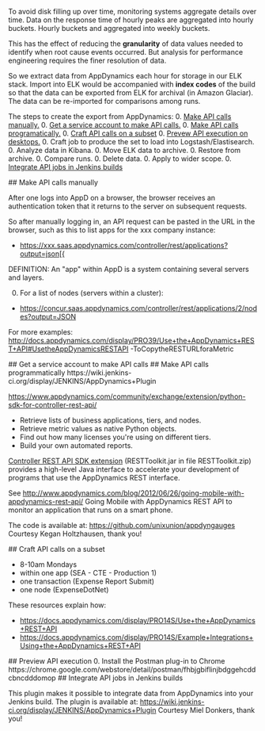 
To avoid disk filling up over time, monitoring systems aggregate details over time.
Data on the response time of hourly peaks are aggregated into hourly buckets.
Hourly buckets and aggregated into weekly buckets.

This has the effect of reducing the <strong>granularity</strong> of data values needed to identify when root cause events occurred.
But analysis for performance engineering requires the finer resolution of data.

So we extract data from AppDynamics each hour for storage in our ELK stack.
Import into ELK would be accompanied with <strong>index codes</strong> of the build
so that the data can be exported from ELK for archival (in Amazon Glaciar).
The data can be re-imported for comparisons among runs.

The steps to create the export from AppDynamics:
0. <a href="#APIManual">Make API calls manually.</a>
0. <a href="#SvcAcct">Get a service account to make API calls.</a>
0. <a href="#APIProgram">Make API calls programatically.</a>
0. <a href="#APICalls">Craft API calls on a subset</a>
0. <a href="#APICallPreview">Prevew API execution on desktops.</a>
0. Craft job to produce the set to load into Logstash/Elastisearch.
0. Analyze data in Kibana.
0. Move ELK data to archive.
0. Restore from archive.
0. Compare runs.
0. Delete data.
0. Apply to wider scope.
0. <a href="#BuildJenkins"> Integrate API jobs in Jenkins builds</a>


<a name="APIManual">
## Make API calls manually</a>

After one logs into AppD on a browser, the browser receives an authentication token that it returns to the server on subsequent requests.

So after manually logging in, an API request can be pasted in the URL in the browser, such as this to list apps for the xxx company instance:

 * https://xxx.saas.appdynamics.com/controller/rest/applications?output=json[{
  DEFINITION: An "app" within AppD is a system containing several servers and layers.

0. For a list of nodes (servers within a cluster): * https://concur.saas.appdynamics.com/controller/rest/applications/2/nodes?output=JSON

For more examples:
http://docs.appdynamics.com/display/PRO39/Use+the+AppDynamics+REST+API#UsetheAppDynamicsRESTAPI -ToCopytheRESTURLforaMetric

<a name="SvcAcct">
## Get a service account to make API calls</a>


<a name="APIProgram">
## Make API calls programmatically</a>
https://wiki.jenkins-ci.org/display/JENKINS/AppDynamics+Plugin

https://www.appdynamics.com/community/exchange/extension/python-sdk-for-controller-rest-api/

 * Retrieve lists of business applications, tiers, and nodes.
 * Retrieve metric values as native Python objects.
 * Find out how many licenses you're using on different tiers.
 * Build your own automated reports.

<a target="_blank" href="https://www.appdynamics.com/community/exchange/extension/java-sdk-for-controller-rest-api/">
Controller REST API SDK extension</a> (RESTToolkit.jar in file RESTToolkit.zip)
 provides a high-level Java interface to accelerate your development of programs that use the AppDynamics REST interface.

See http://www.appdynamics.com/blog/2012/06/26/going-mobile-with-appdynamics-rest-api/
Going Mobile with AppDynamics REST API 
to monitor an application that runs on a smart phone.

The code is available at: https://github.com/unixunion/appdyngauges
Courtesy Kegan Holtzhausen, thank you!

<a name="APICalls">
## Craft API calls on a subset</a>

* 8-10am Mondays 
* within one app (SEA - CTE - Production 1)
* one transaction (Expense Report Submit)
* one node (ExpenseDotNet)

These resources explain how:

* https://docs.appdynamics.com/display/PRO14S/Use+the+AppDynamics+REST+API
* https://docs.appdynamics.com/display/PRO14S/Example+Integrations+Using+the+AppDynamics+REST+API

<a name="APICallPreview">
## Preview API execution</a>
0. Install the Postman plug-in to Chrome
https://chrome.google.com/webstore/detail/postman/fhbjgbiflinjbdggehcddcbncdddomop


<a name="BuildJenkins">
## Integrate API jobs in Jenkins builds</a>

This plugin makes it possible to integrate data from AppDynamics into your Jenkins build.
The plugin is available at: https://wiki.jenkins-ci.org/display/JENKINS/AppDynamics+Plugin
Courtesy Miel Donkers, thank you!


